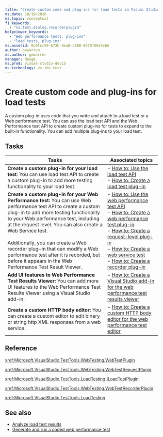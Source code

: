 ```yaml
---
title: "Create custom code and plug-ins for load tests in Visual Studio"
ms.date: 10/19/2016
ms.topic: conceptual
f1_keywords:
  - "vs.test.dialog.recorderplugin"
helpviewer_keywords:
  - "Web performance tests, plug-ins"
  - "load tests, plug-ins"
ms.assetid: 0c0fcc99-673b-4ea0-a268-0475f66e5cb6
author: gewarren
ms.author: gewarren
manager: douge
ms.prod: visual-studio-dev15
ms.technology: vs-ide-test
---
```

# Create custom code and plug-ins for load tests

A custom plug-in uses code that you write and attach to a load test or a Web performance test. You can use the load test API and the Web Performance test API to create custom plug-ins for tests to expand to the built-in functionality. You can add multiple plug-ins to your load test.

## Tasks

|Tasks|Associated topics|
|-----------|-----------------------|
|**Create a custom plug-in for your load test**: You can use load test API to create a custom plug-in to add more testing functionality to your load test.|-   [How to: Use the load test API](../test/how-to-use-the-load-test-api.md)<br />-   [How to: Create a load test plug-in](../test/how-to-create-a-load-test-plug-in.md)|
|**Create a custom plug-in for your Web Performance test:** You can use Web performance test API to create a custom plug-in to add more testing functionality to your Web performance test, including at the request level. You can also create a Web Service test.<br /><br /> Additionally, you can create a Web recorder plug-in that can modify a Web performance test after it is recorded, but before it appears in the Web Performance Test Result Viewer.|-   [How to: Use the web performance test API](../test/how-to-use-the-web-performance-test-api.md)<br />-   [How to: Create a web performance test plug-in](../test/how-to-create-a-web-performance-test-plug-in.md)<br />-   [How to: Create a request-level plug-in](../test/how-to-create-a-request-level-plug-in.md)<br />-   [How to: Create a web service test](../test/how-to-create-a-web-service-test.md)<br />-   [How to: Create a recorder plug-in](../test/how-to-create-a-recorder-plug-in.md)|
|**Add UI features to Web Performance Test Results Viewer:** You can add more UI features to the Web Performance Test Results Viewer using a Visual Studio add-in.|-   [How to: Create a Visual Studio add-in for the web performance test results viewer](../test/how-to-create-an-add-in-for-the-web-performance-test-results-viewer.md)|
|**Create a custom HTTP body editor:** You can create a custom editor to edit binary or string http XML responses from a web service.|-   [How to: Create a custom HTTP body editor for the web performance test editor](../test/how-to-create-a-custom-http-body-editor-for-the-web-performance-test-editor.md)|

## Reference

<xref:Microsoft.VisualStudio.TestTools.WebTesting.WebTestPlugin>

<xref:Microsoft.VisualStudio.TestTools.WebTesting.WebTestRequestPlugin>

<xref:Microsoft.VisualStudio.TestTools.LoadTesting.ILoadTestPlugin>

<xref:Microsoft.VisualStudio.TestTools.WebTesting.WebTestRecorderPlugin>

<xref:Microsoft.VisualStudio.TestTools.LoadTesting>

## See also

- [Analyze load test results](../test/analyze-load-test-results-using-the-load-test-analyzer.md)
- [Generate and run a coded web performance test](../test/generate-and-run-a-coded-web-performance-test.md)